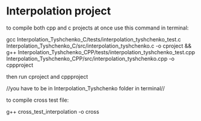 # Interpolation project
to compile both cpp and c projects at once use this command in terminal:

gcc Interpolation_Tyshchenko_C/tests/interpolation_tyshchenko_test.c Interpolation_Tyshchenko_C/src/interpolation_tyshchenko.c -o cproject && g++ Interpolation_Tyshchenko_CPP/tests/interpolation_tyshchenko_test.cpp Interpolation_Tyshchenko_CPP/src/interpolation_tyshchenko.cpp -o cppproject

then run cproject and cppproject

//you have to be in Interpolation_Tyshchenko folder in terminal//

to compile cross test file:

g++ cross_test_interpolation -o cross


